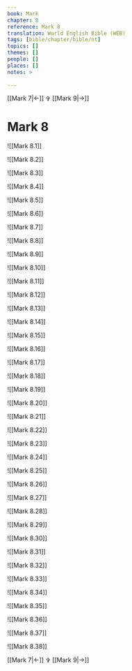 ```yaml
---
book: Mark
chapter: 8
reference: Mark 8
translation: World English Bible (WEB)
tags: [bible/chapter/bible/nt]
topics: []
themes: []
people: []
places: []
notes: >
  
---
```


[[Mark 7|<-]] ✞ [[Mark 9|->]]

# Mark 8

![[Mark 8.1]]

![[Mark 8.2]]

![[Mark 8.3]]

![[Mark 8.4]]

![[Mark 8.5]]

![[Mark 8.6]]

![[Mark 8.7]]

![[Mark 8.8]]

![[Mark 8.9]]

![[Mark 8.10]]

![[Mark 8.11]]

![[Mark 8.12]]

![[Mark 8.13]]

![[Mark 8.14]]

![[Mark 8.15]]

![[Mark 8.16]]

![[Mark 8.17]]

![[Mark 8.18]]

![[Mark 8.19]]

![[Mark 8.20]]

![[Mark 8.21]]

![[Mark 8.22]]

![[Mark 8.23]]

![[Mark 8.24]]

![[Mark 8.25]]

![[Mark 8.26]]

![[Mark 8.27]]

![[Mark 8.28]]

![[Mark 8.29]]

![[Mark 8.30]]

![[Mark 8.31]]

![[Mark 8.32]]

![[Mark 8.33]]

![[Mark 8.34]]

![[Mark 8.35]]

![[Mark 8.36]]

![[Mark 8.37]]

![[Mark 8.38]]

[[Mark 7|<-]] ✞ [[Mark 9|->]]
